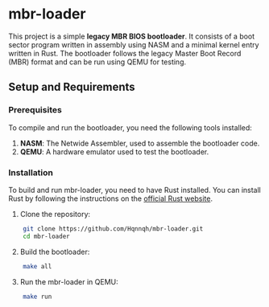 # mbr-loader

This project is a simple **legacy MBR BIOS bootloader**. It consists of a boot sector program written in assembly using NASM and a minimal kernel entry written in Rust. The bootloader follows the legacy Master Boot Record (MBR) format and can be run using QEMU for testing.

## Setup and Requirements

### Prerequisites

To compile and run the bootloader, you need the following tools installed:

1. **NASM**: The Netwide Assembler, used to assemble the bootloader code.
2. **QEMU**: A hardware emulator used to test the bootloader.

### Installation

To build and run mbr-loader, you need to have Rust installed. You can install Rust by following the instructions on the [official Rust website](https://www.rust-lang.org/).

1. Clone the repository:
```sh
    git clone https://github.com/Hqnnqh/mbr-loader.git
    cd mbr-loader
```

2. Build the bootloader:
```sh
    make all
```

3. Run the mbr-loader in QEMU:
```sh
    make run
```

